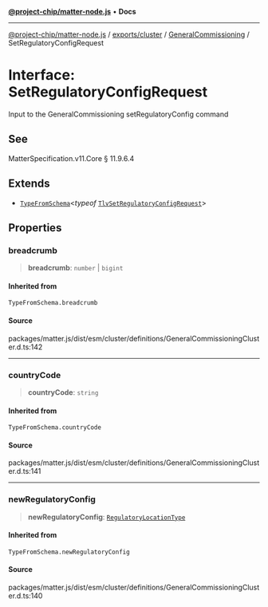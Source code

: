 [**@project-chip/matter-node.js**](../../../../../README.md) • **Docs**

***

[@project-chip/matter-node.js](../../../../../modules.md) / [exports/cluster](../../../README.md) / [GeneralCommissioning](../README.md) / SetRegulatoryConfigRequest

# Interface: SetRegulatoryConfigRequest

Input to the GeneralCommissioning setRegulatoryConfig command

## See

MatterSpecification.v11.Core § 11.9.6.4

## Extends

- [`TypeFromSchema`](../../../../tlv/README.md#typefromschemas)\<*typeof* [`TlvSetRegulatoryConfigRequest`](../README.md#tlvsetregulatoryconfigrequest)\>

## Properties

### breadcrumb

> **breadcrumb**: `number` \| `bigint`

#### Inherited from

`TypeFromSchema.breadcrumb`

#### Source

packages/matter.js/dist/esm/cluster/definitions/GeneralCommissioningCluster.d.ts:142

***

### countryCode

> **countryCode**: `string`

#### Inherited from

`TypeFromSchema.countryCode`

#### Source

packages/matter.js/dist/esm/cluster/definitions/GeneralCommissioningCluster.d.ts:141

***

### newRegulatoryConfig

> **newRegulatoryConfig**: [`RegulatoryLocationType`](../enumerations/RegulatoryLocationType.md)

#### Inherited from

`TypeFromSchema.newRegulatoryConfig`

#### Source

packages/matter.js/dist/esm/cluster/definitions/GeneralCommissioningCluster.d.ts:140
